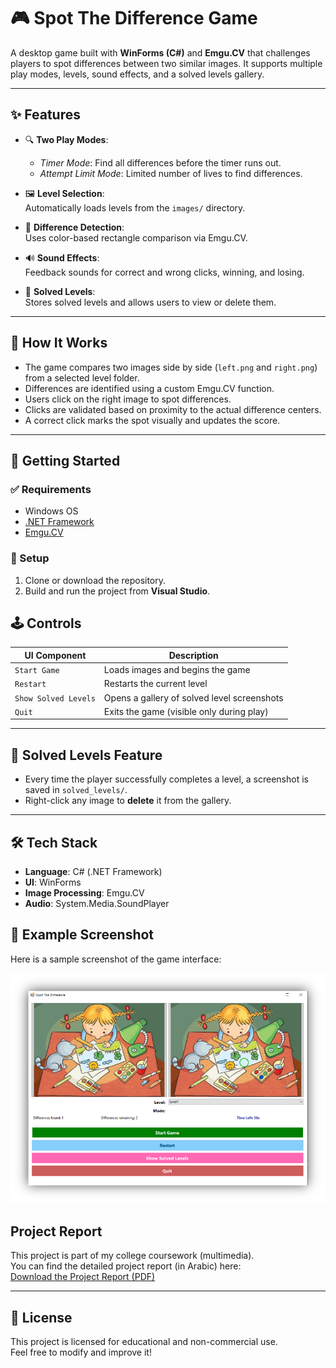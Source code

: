 # 🎮 Spot The Difference Game

A desktop game built with **WinForms (C#)** and **Emgu.CV** that challenges players to spot differences between two similar images. It supports multiple play modes, levels, sound effects, and a solved levels gallery.

---

## ✨ Features

- 🔍 **Two Play Modes**:  
  - *Timer Mode*: Find all differences before the timer runs out.  
  - *Attempt Limit Mode*: Limited number of lives to find differences.

- 🖼️ **Level Selection**:  
  Automatically loads levels from the `images/` directory.

- 🎯 **Difference Detection**:  
  Uses color-based rectangle comparison via Emgu.CV.

- 🔊 **Sound Effects**:  
  Feedback sounds for correct and wrong clicks, winning, and losing.

- 💾 **Solved Levels**:  
  Stores solved levels and allows users to view or delete them.

---

## 🧠 How It Works

- The game compares two images side by side (`left.png` and `right.png`) from a selected level folder.
- Differences are identified using a custom Emgu.CV function.
- Users click on the right image to spot differences.
- Clicks are validated based on proximity to the actual difference centers.
- A correct click marks the spot visually and updates the score.

---


## 🚀 Getting Started

### ✅ Requirements

- Windows OS  
- [.NET Framework](https://dotnet.microsoft.com/en-us/download/dotnet-framework)  
- [Emgu.CV](https://www.emgu.com/wiki/index.php/Main_Page)

### 🔧 Setup

1. Clone or download the repository.
2. Build and run the project from **Visual Studio**.

## 🕹️ Controls

| UI Component         | Description                                  |
|----------------------|----------------------------------------------|
| `Start Game`         | Loads images and begins the game             |
| `Restart`            | Restarts the current level                   |
| `Show Solved Levels` | Opens a gallery of solved level screenshots  |
| `Quit`               | Exits the game (visible only during play)    |

---

## 📸 Solved Levels Feature

- Every time the player successfully completes a level, a screenshot is saved in `solved_levels/`.
- Right-click any image to **delete** it from the gallery.

---

## 🛠️ Tech Stack

- **Language**: C# (.NET Framework)  
- **UI**: WinForms  
- **Image Processing**: Emgu.CV  
- **Audio**: System.Media.SoundPlayer


## 🧪 Example Screenshot

Here is a sample screenshot of the game interface:

![Spot the Difference Screenshot](info/sample.png)

## Project Report

This project is part of my college coursework (multimedia).  
You can find the detailed project report (in Arabic) here:  
[Download the Project Report (PDF)](info/spotthedifferencegameReport.pdf)

---

## 📄 License

This project is licensed for educational and non-commercial use.  
Feel free to modify and improve it!
   

